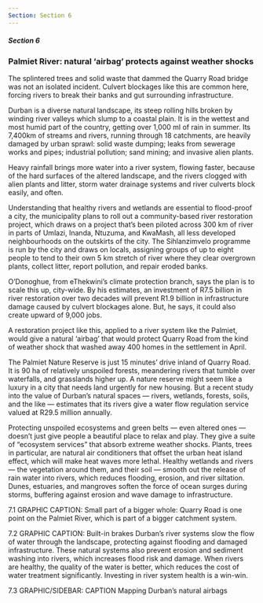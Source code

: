 ```yaml
---
Section: Section 6
---
```


##### Section 6

### Palmiet River: natural ‘airbag’ protects against weather shocks

The splintered trees and solid waste that dammed the Quarry Road bridge was not an isolated incident. Culvert blockages like this are common here, forcing rivers to break their banks and gut surrounding infrastructure.

Durban is a diverse natural landscape, its steep rolling hills broken by winding river valleys which slump to a coastal plain. It is in the wettest and most humid part of the country, getting over 1,000 ml of rain in summer. Its 7,400km of streams and rivers, running through 18 catchments, are heavily damaged by urban sprawl: solid waste dumping; leaks from sewerage works and pipes; industrial pollution; sand mining; and invasive alien plants.

Heavy rainfall brings more water into a river system, flowing faster, because of the hard surfaces of the altered landscape, and the rivers clogged with alien plants and litter, storm water drainage systems and river culverts block easily, and often.

Understanding that healthy rivers and wetlands are essential to flood-proof a city, the municipality plans to roll out a community-based river restoration project, which draws on a project that’s been piloted across 300 km of river in parts of Umlazi, Inanda, Ntuzuma, and KwaMash, all less developed neighbourhoods on the outskirts of the city. The Sihlanzimvelo programme is run by the city and draws on locals, assigning groups of up to eight people to tend to their own 5 km stretch of river where they clear overgrown plants, collect litter, report pollution, and repair eroded banks.

O’Donoghue, from eThekwini’s climate protection branch, says the plan is to scale this up, city-wide. By his estimates, an investment of R7.5 billion in river restoration over two decades will prevent R1.9 billion in infrastructure damage caused by culvert blockages alone. But, he says, it could also create upward of 9,000 jobs.

A restoration project like this, applied to a river system like the Palmiet, would give a natural ‘airbag’ that would protect Quarry Road from the kind of weather shock that washed away 400 homes in the settlement in April.

The Palmiet Nature Reserve is just 15 minutes’ drive inland of Quarry Road. It is 90 ha of relatively unspoiled forests, meandering rivers that tumble over waterfalls, and grasslands higher up. A nature reserve might seem like a luxury in a city that needs land urgently for new housing. But a recent study into the value of Durban’s natural spaces — rivers, wetlands, forests, soils, and the like — estimates that its rivers give a water flow regulation service valued at R29.5 million annually.

Protecting unspoiled ecosystems and green belts — even altered ones — doesn’t just give people a beautiful place to relax and play. They give a suite of “ecosystem services” that absorb extreme weather shocks. Plants, trees in particular, are natural air conditioners that offset the urban heat island effect, which will make heat waves more lethal. Healthy wetlands and rivers — the vegetation around them, and their soil — smooth out the release of rain water into rivers, which reduces flooding, erosion, and river siltation. Dunes, estuaries, and mangroves soften the force of ocean surges during storms, buffering against erosion and wave damage to infrastructure.

7.1 GRAPHIC
CAPTION: Small part of a bigger whole: Quarry Road is one point on the Palmiet River, which is part of a bigger catchment system.

7.2 GRAPHIC
CAPTION: Built-in brakes
Durban’s river systems slow the flow of water through the landscape, protecting against flooding and damaged infrastructure. These natural systems also prevent erosion and sediment washing into rivers, which increases flood risk and damage.
When rivers are healthy, the quality of the water is better, which reduces the cost of water treatment significantly. Investing in river system health is a win-win.

7.3 GRAPHIC/SIDEBAR:
CAPTION Mapping Durban’s natural airbags

